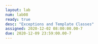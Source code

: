 ```yaml
---
layout: lab
num: lab08
ready: true
desc: "Exceptions and Template Classes"
assigned: 2020-12-02 08:00:00.00-7
due: 2020-12-09 23:59:00.00-7
---
```


